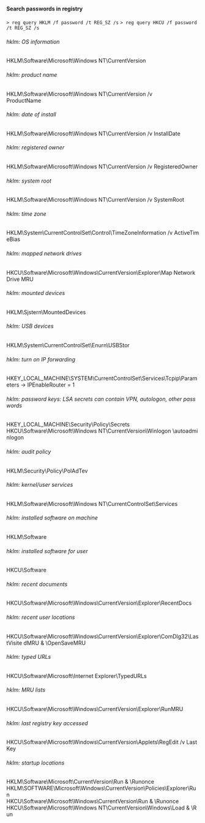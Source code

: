 #### Search passwords in registry
`> reg query HKLM /f password /t REG_SZ /s`
`> reg query HKCU /f password /t REG_SZ /s`

###### hklm: OS information  
HKLM\Software\Microsoft\Windows NT\CurrentVersion  
  
###### hklm: product name  
HKLM\Software\Microsoft\Windows NT\CurrentVersion /v  
ProductName  
  
###### hklm: date of install  
HKLM\Software\Microsoft\Windows NT\CurrentVersion /v InstallDate  
  
###### hklm: registered owner  
HKLM\Software\Microsoft\Windows NT\CurrentVersion /v RegisteredOwner  
  
###### hklm: system root  
HKLM\Software\Microsoft\Windows NT\CurrentVersion /v SystemRoot  
  
###### hklm: time zone  
HKLM\System\CurrentControlSet\Control\TimeZoneInformation /v ActiveTimeBias  
  
###### hklm: mapped network drives  
HKCU\Software\Microsoft\Windows\CurrentVersion\Explorer\Map Network Drive MRU  
  
###### hklm: mounted devices  
HKLM\Sjstern\MountedDevices  
  
###### hklm: USB devices  
HKLM\System\CurrentControlSet\Enurn\USBStor  
  
###### hklm: turn on IP forwarding  
HKEY_LOCAL_MACHINE\SYSTEM\CurrentControlSet\Services\Tcpip\Parameters -> IPEnableRouter = 1  
###### hklm: password keys: LSA secrets can contain VPN, autologon, other passwords  
HKEY_LOCAL_MACHINE\Security\Policy\Secrets  
HKCU\Software\Microsoft\Windows NT\CurrentVersion\Winlogon \autoadminlogon  
  
###### hklm: audit policy  
HKLM\Security\Policy\PolAdTev  
  
###### hklm: kernel/user services  
HKLM\Software\Microsoft\Windows NT\CurrentControlSet\Services  
  
###### hklm: installed software on machine  
HKLM\Software  
  
###### hklm: installed software for user  
HKCU\Software  
  
###### hklm: recent documents  
HKCU\Software\Microsoft\Windows\CurrentVersion\Explorer\RecentDocs  
  
###### hklm: recent user locations  
HKCU\Software\Microsoft\Windows\CurrentVersion\Explorer\ComDlg32\LastVisite dMRU & \OpenSaveMRU  
  
###### hklm: typed URLs  
HKCU\Software\Microsoft\Internet Explorer\TypedURLs  
  
###### hklm: MRU lists  
HKCU\Software\Microsoft\Windows\CurrentVersion\Explorer\RunMRU  
  
###### hklm: last registry key accessed  
HKCU\Software\Microsoft\Windows\CurrentVersion\Applets\RegEdit /v LastKey  
  
###### hklm: startup locations  
HKLM\Software\Microsoft\CurrentVersion\Run & \Runonce  
HKLM\SOFTWARE\Microsoft\Windows\CurrentVersion\Policies\Explorer\Run  
HKCU\Software\Microsoft\Windows\CurrentVersion\Run & \Runonce  
HKCU\Software\Microsoft\Windows NT\CurrentVersion\Windows\Load & \Run